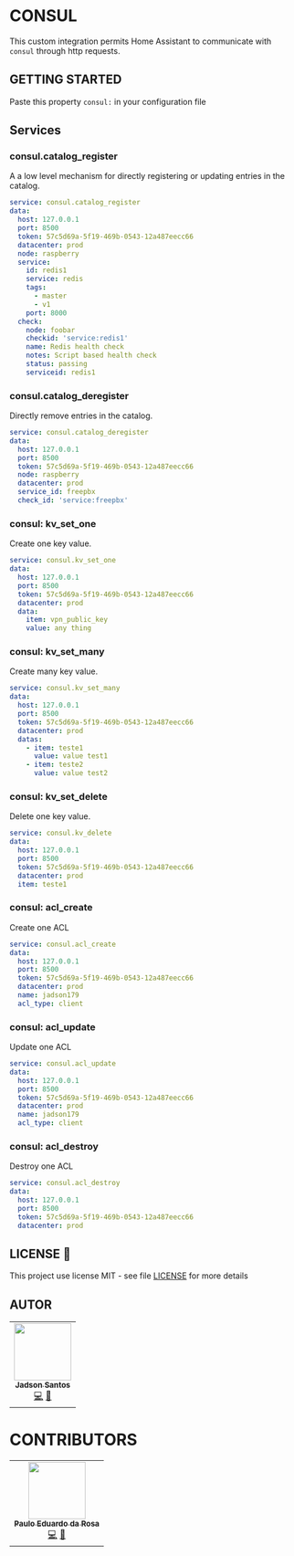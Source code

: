# CONSUL

This custom integration permits Home Assistant to communicate with `consul` through  http requests.

## GETTING STARTED

Paste this property `consul:` in your configuration file

## Services

### consul.catalog_register

A a low level mechanism for directly registering or updating entries in the catalog.


```yaml
service: consul.catalog_register
data:
  host: 127.0.0.1
  port: 8500
  token: 57c5d69a-5f19-469b-0543-12a487eecc66
  datacenter: prod
  node: raspberry
  service:
    id: redis1
    service: redis
    tags:
      - master
      - v1
    port: 8000
  check:
    node: foobar
    checkid: 'service:redis1'
    name: Redis health check
    notes: Script based health check
    status: passing
    serviceid: redis1

```


### consul.catalog_deregister

Directly remove entries in the catalog.

```yaml
service: consul.catalog_deregister
data:
  host: 127.0.0.1
  port: 8500
  token: 57c5d69a-5f19-469b-0543-12a487eecc66
  node: raspberry
  datacenter: prod
  service_id: freepbx
  check_id: 'service:freepbx'

```


### consul: kv_set_one

Create one key value.


```yaml
service: consul.kv_set_one
data:
  host: 127.0.0.1
  port: 8500
  token: 57c5d69a-5f19-469b-0543-12a487eecc66
  datacenter: prod
  data:
    item: vpn_public_key
    value: any thing

```

### consul: kv_set_many

Create many key value.

```yaml
service: consul.kv_set_many
data:
  host: 127.0.0.1
  port: 8500
  token: 57c5d69a-5f19-469b-0543-12a487eecc66
  datacenter: prod
  datas:
    - item: teste1
      value: value test1
    - item: teste2
      value: value test2
```

### consul: kv_set_delete

Delete one key value.

```yaml
service: consul.kv_delete
data:
  host: 127.0.0.1
  port: 8500
  token: 57c5d69a-5f19-469b-0543-12a487eecc66
  datacenter: prod
  item: teste1

```

### consul: acl_create

Create one ACL

```yaml
service: consul.acl_create
data:
  host: 127.0.0.1
  port: 8500
  token: 57c5d69a-5f19-469b-0543-12a487eecc66
  datacenter: prod
  name: jadson179
  acl_type: client
```

### consul: acl_update

Update one ACL

```yaml
service: consul.acl_update
data:
  host: 127.0.0.1
  port: 8500
  token: 57c5d69a-5f19-469b-0543-12a487eecc66
  datacenter: prod
  name: jadson179
  acl_type: client
```

### consul: acl_destroy

Destroy one ACL

```yaml
service: consul.acl_destroy
data:
  host: 127.0.0.1
  port: 8500
  token: 57c5d69a-5f19-469b-0543-12a487eecc66
  datacenter: prod
```

## LICENSE 📝

This project use license MIT - see file [LICENSE](LICENSE) for more details
## AUTOR

<table>
  <tr>
    <td align="center"><a href="https://github.com/jadson179"><img src="https://avatars0.githubusercontent.com/u/42282908?s=460&u=79ce909209ebf14da91a2d2517c9b0f9e378a4e1&v=4" width="100px;" alt=""/><br /><sub><b>Jadson Santos</b></sub></a><br /><a href="https://github.com/jadson179/controlid/commits?author=jadson179" title="Code">💻</a> <a href="https://github.com/jadson179" title="Design">🎨</a></td>
</table>

# CONTRIBUTORS



<table>
  <tr>
    <td align="center"><a href="https://github.com/pauloeduardodarosa"><img src="https://avatars.githubusercontent.com/u/3733250?s=460&u=1f62e3cd067caa8b9eb27ba64794f381e4cb5168&v=4" width="100px;" alt=""/><br /><sub><b>Paulo Eduardo da Rosa</b></sub></a><br /><a href="https://github.com/pauloeduardodarosa/controlid/commits?author=pauloeduardodarosa" title="Code">💻</a> <a href="https://github.com/pauloeduardodarosa" title="Design">🎨</a></td>
</table>




 

